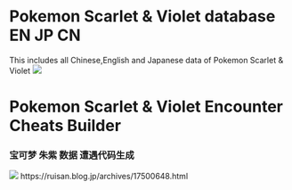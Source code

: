 # Pokemon Scarlet & Violet database EN JP CN
This includes all Chinese,English and Japanese data of Pokemon Scarlet & Violet
<img src="https://store-jp.nintendo.com/on/demandware.static/-/Library-Sites-MNSSharedLibrary/ja_JP/dw1375deab/220602_pokemonsv.jpg"/>
# Pokemon Scarlet & Violet Encounter Cheats Builder
### 宝可梦 朱紫 数据 遭遇代码生成
<img src="https://livedoor.blogimg.jp/ruimusume/imgs/9/d/9df9f7c7.png"/>
https://ruisan.blog.jp/archives/17500648.html
